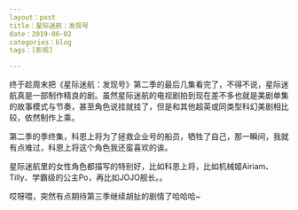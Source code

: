 ```yaml
---
layout：post
title：星际迷航：发现号
date：2019-06-02
categories：blog
tags：[影视]

---
```

终于趁周末把《星际迷航：发现号》第二季的最后几集看完了，不得不说，星际迷航真是一部制作精良的剧。虽然星际迷航的电视剧拍到现在差不多也就是美剧单集的故事模式与节奏，甚至角色说挂就挂了，但是和其他超英或同类型科幻美剧相比较，依然制作上乘。  

第二季的季终集，科恩上将为了拯救企业号的船员，牺牲了自己，那一瞬间，我就有点难过，科恩上将这个角色我还蛮喜欢的诶。  

星际迷航里的女性角色都描写的特别好，比如科恩上将，比如机械姬Airiam、Tilly、学霸级的公主Po，再比如JOJO舰长。。  

哎呀喂，突然有点期待第三季继续胡扯的剧情了哈哈哈~